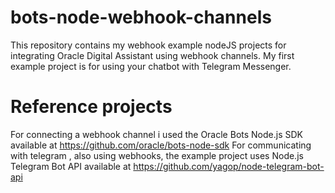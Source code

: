 # bots-node-webhook-channels
This repository contains my webhook example nodeJS projects for integrating Oracle Digital Assistant using webhook channels.
My first example project is for using your chatbot with Telegram Messenger.

# Reference projects
For connecting a webhook channel i used the Oracle Bots Node.js SDK available at https://github.com/oracle/bots-node-sdk
For communicating with telegram , also using webhooks, the example project uses Node.js Telegram Bot API available at https://github.com/yagop/node-telegram-bot-api
